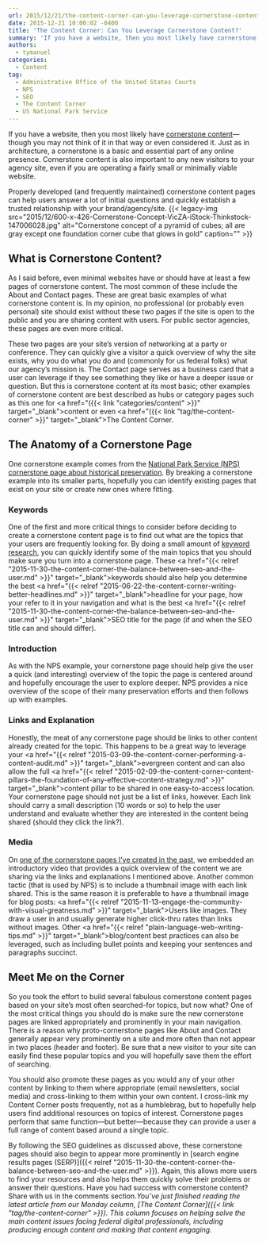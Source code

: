```yaml
---
url: 2015/12/21/the-content-corner-can-you-leverage-cornerstone-content.md
date: 2015-12-21 10:00:02 -0400
title: 'The Content Corner: Can You Leverage Cornerstone Content?'
summary: 'If you have a website, then you most likely have cornerstone content&mdash;though you may not think of it in that way or even considered it. Just as in architecture, a cornerstone is a basic and essential part of any online presence. Cornerstone content is also important to any new visitors to your agency site, even if you'
authors:
  - tymanuel
categories:
  - Content
tag:
  - Administrative Office of the United States Courts
  - NPS
  - SEO
  - The Content Corner
  - US National Park Service
---
```


If you have a website, then you most likely have <a href="http://www.copyblogger.com/cornerstone-content-101/" target="_blank">cornerstone content</a>—though you may not think of it in that way or even considered it. Just as in architecture, a cornerstone is a basic and essential part of any online presence. Cornerstone content is also important to any new visitors to your agency site, even if you are operating a fairly small or minimally viable website.

Properly developed (and frequently maintained) cornerstone content pages can help users answer a lot of initial questions and quickly establish a trusted relationship with your brand/agency/site. {{< legacy-img src="2015/12/600-x-426-Cornerstone-Concept-VicZA-iStock-Thinkstock-147006028.jpg" alt="Cornerstone concept of a pyramid of cubes; all are gray except one foundation corner cube that glows in gold" caption="" >}} 

## What is Cornerstone Content?

As I said before, even minimal websites have or should have at least a few pages of cornerstone content. The most common of these include the About and Contact pages. These are great basic examples of what cornerstone content is. In my opinion, no professional (or probably even personal) site should exist without these two pages if the site is open to the public and you are sharing content with users. For public sector agencies, these pages are even more critical.

These two pages are your site’s version of networking at a party or conference. They can quickly give a visitor a quick overview of why the site exists, why you do what you do and (commonly for us federal folks) what our agency’s mission is. The Contact page serves as a business card that a user can leverage if they see something they like or have a deeper issue or question. But this is cornerstone content at its most basic; other examples of cornerstone content are best described as hubs or category pages such as this one for <a href="({{< link "categories/content" >}}" target="_blank">content</a> or even <a href="({{< link "tag/the-content-corner" >}}" target="_blank">The Content Corner</a>.

## The Anatomy of a Cornerstone Page

One cornerstone example comes from the <a href="http://www.nps.gov/history/preservation.htm" target="_blank">National Park Service (NPS) cornerstone page about historical preservation</a>. By breaking a cornerstone example into its smaller parts, hopefully you can identify existing pages that exist on your site or create new ones where fitting.

### Keywords

One of the first and more critical things to consider before deciding to create a cornerstone content page is to find out what are the topics that your users are frequently looking for. By doing a small amount of <a href="http://www.copyblogger.com/keyword-research/" target="_blank">keyword research</a>, you can quickly identify some of the main topics that you should make sure you turn into a cornerstone page. These <a href="{{< relref "2015-11-30-the-content-corner-the-balance-between-seo-and-the-user.md" >}}" target="_blank">keywords</a> should also help you determine the best <a href="{{< relref "2015-06-22-the-content-corner-writing-better-headlines.md" >}}" target="_blank">headline</a> for your page, how your refer to it in your navigation and what is the best <a href="{{< relref "2015-11-30-the-content-corner-the-balance-between-seo-and-the-user.md" >}}" target="_blank">SEO title</a> for the page (if and when the SEO title can and should differ).

### Introduction

As with the NPS example, your cornerstone page should help give the user a quick (and interesting) overview of the topic the page is centered around and hopefully encourage the user to explore deeper. NPS provides a nice overview of the scope of their many preservation efforts and then follows up with examples.

### Links and Explanation

Honestly, the meat of any cornerstone page should be links to other content already created for the topic. This happens to be a great way to leverage your <a href="{{< relref "2015-03-09-the-content-corner-performing-a-content-audit.md" >}}" target="_blank">evergreen content</a> and can also allow the full <a href="{{< relref "2015-02-09-the-content-corner-content-pillars-the-foundation-of-any-effective-content-strategy.md" >}}" target="_blank">content pillar</a> to be shared in one easy-to-access location. Your cornerstone page should not just be a list of links, however. Each link should carry a small description (10 words or so) to help the user understand and evaluate whether they are interested in the content being shared (should they click the link?).

### Media

On <a href="https://oscar.uscourts.gov/about" target="_blank">one of the cornerstone pages I’ve created in the past</a>, we embedded an introductory video that provides a quick overview of the content we are sharing via the links and explanations I mentioned above. Another common tactic (that is used by NPS) is to include a thumbnail image with each link shared. This is the same reason it is preferable to have a thumbnail image for blog posts: <a href="{{< relref "2015-11-13-engage-the-community-with-visual-greatness.md" >}}" target="_blank">Users like images</a>. They draw a user in and usually generate higher click-thru rates than links without images. Other <a href="{{< relref "plain-language-web-writing-tips.md" >}}" target="_blank">blog/content best practices</a> can also be leveraged, such as including bullet points and keeping your sentences and paragraphs succinct.

## Meet Me on the Corner

So you took the effort to build several fabulous cornerstone content pages based on your site’s most often searched-for topics, but now what? One of the most critical things you should do is make sure the new cornerstone pages are linked appropriately and prominently in your main navigation. There is a reason why proto-cornerstone pages like About and Contact generally appear very prominently on a site and more often than not appear in two places (header and footer). Be sure that a new visitor to your site can easily find these popular topics and you will hopefully save them the effort of searching.

You should also promote these pages as you would any of your other content by linking to them where appropriate (email newsletters, social media) and cross-linking to them within your own content. I cross-link my Content Corner posts frequently, not as a humblebrag, but to hopefully help users find additional resources on topics of interest. Cornerstone pages perform that same function—but better—because they can provide a user a full range of content based around a single topic.

By following the SEO guidelines as discussed above, these cornerstone pages should also begin to appear more prominently in [search engine results pages (SERP)]({{< relref "2015-11-30-the-content-corner-the-balance-between-seo-and-the-user.md" >}}). Again, this allows more users to find your resources and also helps them quickly solve their problems or answer their questions. Have you had success with cornerstone content? Share with us in the comments section._You’ve just finished reading the latest article from our Monday column, [The Content Corner]({{< link "tag/the-content-corner" >}}). This column focuses on helping solve the main content issues facing federal digital professionals, including producing enough content and making that content engaging._